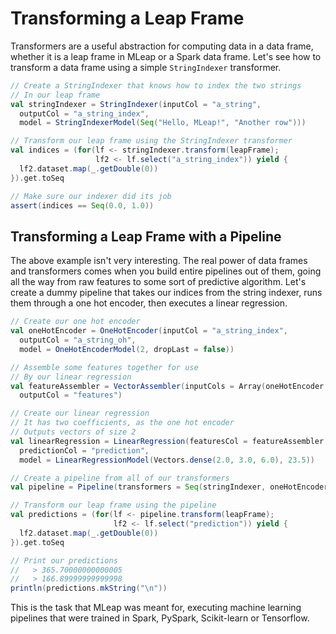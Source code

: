 # Transforming a Leap Frame

Transformers are a useful abstraction for computing data in a data
frame, whether it is a leap frame in MLeap or a Spark data frame. Let's
see how to transform a data frame using a simple `StringIndexer`
transformer.

```scala
// Create a StringIndexer that knows how to index the two strings
// In our leap frame
val stringIndexer = StringIndexer(inputCol = "a_string",
  outputCol = "a_string_index",
  model = StringIndexerModel(Seq("Hello, MLeap!", "Another row")))

// Transform our leap frame using the StringIndexer transformer
val indices = (for(lf <- stringIndexer.transform(leapFrame);
                   lf2 <- lf.select("a_string_index")) yield {
  lf2.dataset.map(_.getDouble(0))
}).get.toSeq

// Make sure our indexer did its job
assert(indices == Seq(0.0, 1.0))
```

## Transforming a Leap Frame with a Pipeline

The above example isn't very interesting. The real power of data frames
and transformers comes when you build entire pipelines out of them,
going all the way from raw features to some sort of predictive
algorithm. Let's create a dummy pipeline that takes our indices from the
string indexer, runs them through a one hot encoder, then executes a
linear regression.

```scala
// Create our one hot encoder
val oneHotEncoder = OneHotEncoder(inputCol = "a_string_index",
  outputCol = "a_string_oh",
  model = OneHotEncoderModel(2, dropLast = false))

// Assemble some features together for use
// By our linear regression
val featureAssembler = VectorAssembler(inputCols = Array(oneHotEncoder.outputCol, "a_double"),
  outputCol = "features")

// Create our linear regression
// It has two coefficients, as the one hot encoder
// Outputs vectors of size 2
val linearRegression = LinearRegression(featuresCol = featureAssembler.outputCol,
  predictionCol = "prediction",
  model = LinearRegressionModel(Vectors.dense(2.0, 3.0, 6.0), 23.5))

// Create a pipeline from all of our transformers
val pipeline = Pipeline(transformers = Seq(stringIndexer, oneHotEncoder, featureAssembler, linearRegression))

// Transform our leap frame using the pipeline
val predictions = (for(lf <- pipeline.transform(leapFrame);
                       lf2 <- lf.select("prediction")) yield {
  lf2.dataset.map(_.getDouble(0))
}).get.toSeq

// Print our predictions
//   > 365.70000000000005
//   > 166.89999999999998
println(predictions.mkString("\n"))
```

This is the task that MLeap was meant for, executing machine learning
pipelines that were trained in Spark, PySpark, Scikit-learn or
Tensorflow.

